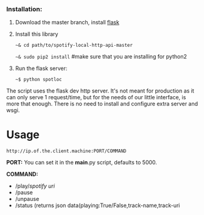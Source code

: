 ### Installation:

1. Download the master branch, install [flask](http://flask.pocoo.org/docs/0.12/installation/)
2. Install this library
	
	`~& cd path/to/spotify-local-http-api-master`
	
	`~& sudo pip2 install` 
	#make sure that you are installing for python2
	
3. Run the flask server:
	
	`~$ python spotloc`
	
The script uses the flask dev http server. It's not meant for production as it can only serve 1 request/time, but for the needs of our little interface, is more that enough. There is no need to install and  configure extra server and wsgi.
	


# Usage
	
`http://ip.of.the.client.machine:PORT/COMMAND`

**PORT:** You can set it in the __main__.py script, defaults to 5000.

**COMMAND:**

* /play/*spotify uri*  
*  /pause
*  /unpause
*  /status (returns json data(playing:True/False,track-name,track-uri
